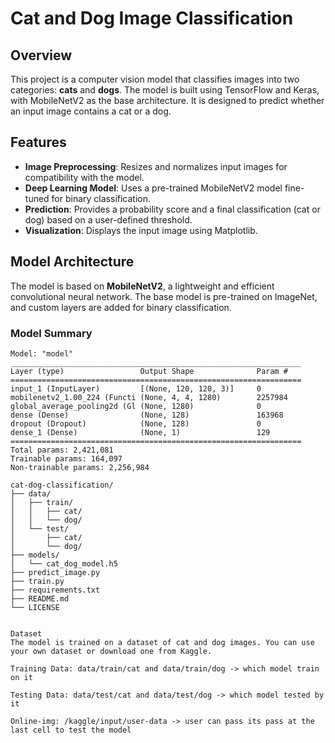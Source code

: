 # Cat and Dog Image Classification

## Overview
This project is a computer vision model that classifies images into two categories: **cats** and **dogs**. The model is built using TensorFlow and Keras, with MobileNetV2 as the base architecture. It is designed to predict whether an input image contains a cat or a dog.

## Features
- **Image Preprocessing**: Resizes and normalizes input images for compatibility with the model.
- **Deep Learning Model**: Uses a pre-trained MobileNetV2 model fine-tuned for binary classification.
- **Prediction**: Provides a probability score and a final classification (cat or dog) based on a user-defined threshold.
- **Visualization**: Displays the input image using Matplotlib.

## Model Architecture
The model is based on **MobileNetV2**, a lightweight and efficient convolutional neural network. The base model is pre-trained on ImageNet, and custom layers are added for binary classification.

### Model Summary
```plaintext
Model: "model"
_________________________________________________________________
Layer (type)                 Output Shape              Param #
=================================================================
input_1 (InputLayer)         [(None, 120, 120, 3)]     0
mobilenetv2_1.00_224 (Functi (None, 4, 4, 1280)        2257984
global_average_pooling2d (Gl (None, 1280)              0
dense (Dense)                (None, 128)               163968
dropout (Dropout)            (None, 128)               0
dense_1 (Dense)              (None, 1)                 129
=================================================================
Total params: 2,421,081
Trainable params: 164,097
Non-trainable params: 2,256,984

cat-dog-classification/
├── data/
│   ├── train/
│   │   ├── cat/
│   │   └── dog/
│   └── test/
│       ├── cat/
│       └── dog/
├── models/
│   └── cat_dog_model.h5
├── predict_image.py
├── train.py
├── requirements.txt
├── README.md
└── LICENSE


Dataset
The model is trained on a dataset of cat and dog images. You can use your own dataset or download one from Kaggle.

Training Data: data/train/cat and data/train/dog -> which model train on it 

Testing Data: data/test/cat and data/test/dog -> which model tested by it

Online-img: /kaggle/input/user-data -> user can pass its pass at the last cell to test the model
